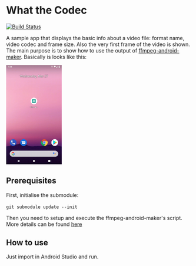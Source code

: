 # What the Codec

[![Build Status](https://travis-ci.org/Javernaut/WhatTheCodec.svg?branch=ci_integration)](https://travis-ci.org/Javernaut/WhatTheCodec)

A sample app that displays the basic info about a video file: format name, video codec and frame size. Also the very first frame of the video is shown.  
The main purpose is to show how to use the output of [ffmpeg-android-maker](https://github.com/Javernaut/ffmpeg-android-maker). Basically is looks like this:  

<img src="images/example.gif" width="30%">  

## Prerequisites

First, initialise the submodule:  

`git submodule update --init`  
  
Then you need to setup and execute the ffmpeg-android-maker's script. More details can be found [here](https://github.com/Javernaut/ffmpeg-android-maker)  

## How to use

Just import in Android Studio and run.

